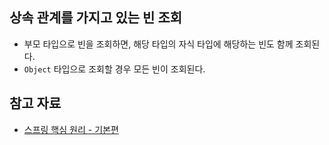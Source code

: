 ## 상속 관계를 가지고 있는 빈 조회

- 부모 타입으로 빈을 조회하면, 해당 타입의 자식 타입에 해당하는 빈도 함께 조회된다.
- `Object` 타입으로 조회할 경우 모든 빈이 조회된다.

## 참고 자료

- [스프링 핵심 원리 - 기본편](https://www.inflearn.com/course/%EC%8A%A4%ED%94%84%EB%A7%81-%ED%95%B5%EC%8B%AC-%EC%9B%90%EB%A6%AC-%EA%B8%B0%EB%B3%B8%ED%8E%B8)